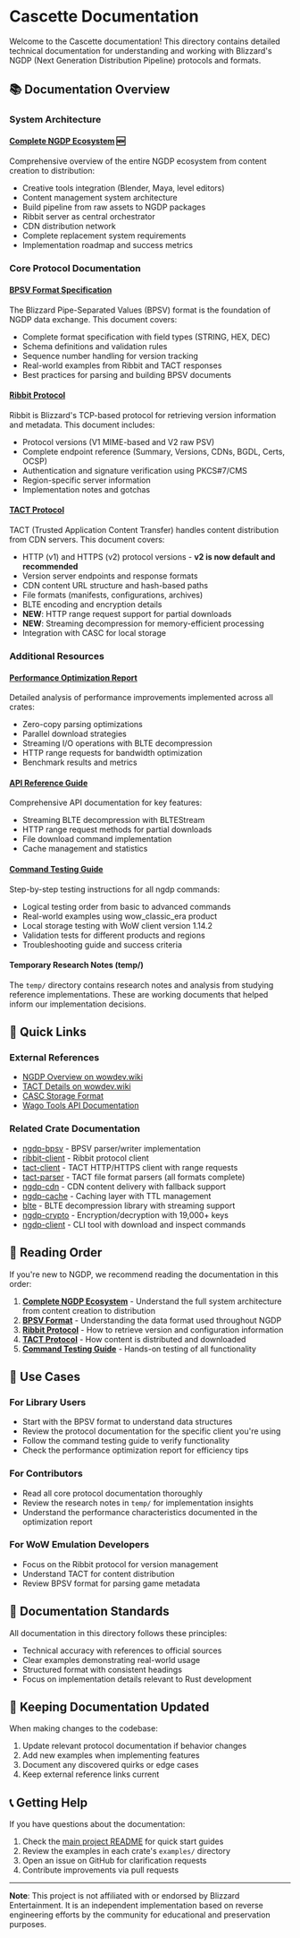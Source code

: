# Cascette Documentation

Welcome to the Cascette documentation! This directory contains detailed technical
documentation for understanding and working with Blizzard's NGDP (Next Generation
Distribution Pipeline) protocols and formats.

## 📚 Documentation Overview

### System Architecture

#### [Complete NGDP Ecosystem](ngdp-ecosystem-complete.md) 🆕

Comprehensive overview of the entire NGDP ecosystem from content creation to distribution:

- Creative tools integration (Blender, Maya, level editors)
- Content management system architecture
- Build pipeline from raw assets to NGDP packages
- Ribbit server as central orchestrator
- CDN distribution network
- Complete replacement system requirements
- Implementation roadmap and success metrics

### Core Protocol Documentation

#### [BPSV Format Specification](bpsv-format.md)

The Blizzard Pipe-Separated Values (BPSV) format is the foundation of NGDP data
exchange. This document covers:

- Complete format specification with field types (STRING, HEX, DEC)
- Schema definitions and validation rules
- Sequence number handling for version tracking
- Real-world examples from Ribbit and TACT responses
- Best practices for parsing and building BPSV documents

#### [Ribbit Protocol](ribbit-protocol.md)

Ribbit is Blizzard's TCP-based protocol for retrieving version information and
metadata. This document includes:

- Protocol versions (V1 MIME-based and V2 raw PSV)
- Complete endpoint reference (Summary, Versions, CDNs, BGDL, Certs, OCSP)
- Authentication and signature verification using PKCS#7/CMS
- Region-specific server information
- Implementation notes and gotchas

#### [TACT Protocol](tact-protocol.md)

TACT (Trusted Application Content Transfer) handles content distribution from CDN
servers. This document covers:

- HTTP (v1) and HTTPS (v2) protocol versions - **v2 is now default and recommended**
- Version server endpoints and response formats
- CDN content URL structure and hash-based paths
- File formats (manifests, configurations, archives)
- BLTE encoding and encryption details
- **NEW**: HTTP range request support for partial downloads
- **NEW**: Streaming decompression for memory-efficient processing
- Integration with CASC for local storage

### Additional Resources

#### [Performance Optimization Report](performance-optimization-report.md)

Detailed analysis of performance improvements implemented across all crates:

- Zero-copy parsing optimizations
- Parallel download strategies
- Streaming I/O operations with BLTE decompression
- HTTP range requests for bandwidth optimization
- Benchmark results and metrics

#### [API Reference Guide](api-reference.md)

Comprehensive API documentation for key features:

- Streaming BLTE decompression with BLTEStream
- HTTP range request methods for partial downloads
- File download command implementation
- Cache management and statistics

#### [Command Testing Guide](command-testing-guide.md)

Step-by-step testing instructions for all ngdp commands:

- Logical testing order from basic to advanced commands
- Real-world examples using wow_classic_era product
- Local storage testing with WoW client version 1.14.2
- Validation tests for different products and regions
- Troubleshooting guide and success criteria

#### Temporary Research Notes (temp/)

The `temp/` directory contains research notes and analysis from studying reference
implementations. These are working documents that helped inform our implementation
decisions.

## 🔗 Quick Links

### External References

- [NGDP Overview on wowdev.wiki](https://wowdev.wiki/NGDP)
- [TACT Details on wowdev.wiki](https://wowdev.wiki/TACT)
- [CASC Storage Format](https://wowdev.wiki/CASC)
- [Wago Tools API Documentation](https://wago.tools/apis)

### Related Crate Documentation

- [ngdp-bpsv](../ngdp-bpsv/README.md) - BPSV parser/writer implementation
- [ribbit-client](../ribbit-client/README.md) - Ribbit protocol client
- [tact-client](../tact-client/README.md) - TACT HTTP/HTTPS client with range requests
- [tact-parser](../tact-parser/README.md) - TACT file format parsers (all formats complete)
- [ngdp-cdn](../ngdp-cdn/README.md) - CDN content delivery with fallback support
- [ngdp-cache](../ngdp-cache/README.md) - Caching layer with TTL management
- [blte](../blte/README.md) - BLTE decompression library with streaming support
- [ngdp-crypto](../ngdp-crypto/README.md) - Encryption/decryption with 19,000+ keys
- [ngdp-client](../ngdp-client/README.md) - CLI tool with download and inspect commands

## 📖 Reading Order

If you're new to NGDP, we recommend reading the documentation in this order:

1. **[Complete NGDP Ecosystem](ngdp-ecosystem-complete.md)** - Understand the full system
   architecture from content creation to distribution
2. **[BPSV Format](bpsv-format.md)** - Understanding the data format used throughout
   NGDP
3. **[Ribbit Protocol](ribbit-protocol.md)** - How to retrieve version and configuration
   information
4. **[TACT Protocol](tact-protocol.md)** - How content is distributed and downloaded
5. **[Command Testing Guide](command-testing-guide.md)** - Hands-on testing of all functionality

## 🎯 Use Cases

### For Library Users

- Start with the BPSV format to understand data structures
- Review the protocol documentation for the specific client you're using
- Follow the command testing guide to verify functionality
- Check the performance optimization report for efficiency tips

### For Contributors

- Read all core protocol documentation thoroughly
- Review the research notes in `temp/` for implementation insights
- Understand the performance characteristics documented in the optimization report

### For WoW Emulation Developers

- Focus on the Ribbit protocol for version management
- Understand TACT for content distribution
- Review BPSV format for parsing game metadata

## 📝 Documentation Standards

All documentation in this directory follows these principles:

- Technical accuracy with references to official sources
- Clear examples demonstrating real-world usage
- Structured format with consistent headings
- Focus on implementation details relevant to Rust development

## 🔄 Keeping Documentation Updated

When making changes to the codebase:

1. Update relevant protocol documentation if behavior changes
2. Add new examples when implementing features
3. Document any discovered quirks or edge cases
4. Keep external reference links current

## 📞 Getting Help

If you have questions about the documentation:

1. Check the [main project README](../README.md) for quick start guides
2. Review the examples in each crate's `examples/` directory
3. Open an issue on GitHub for clarification requests
4. Contribute improvements via pull requests

---

**Note**: This project is not affiliated with or endorsed by Blizzard Entertainment.
It is an independent implementation based on reverse engineering efforts by the
community for educational and preservation purposes.
